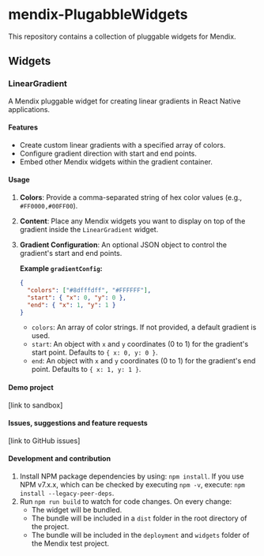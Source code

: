 # mendix-PlugabbleWidgets

This repository contains a collection of pluggable widgets for Mendix.

## Widgets

### LinearGradient

A Mendix pluggable widget for creating linear gradients in React Native applications.

#### Features
- Create custom linear gradients with a specified array of colors.
- Configure gradient direction with start and end points.
- Embed other Mendix widgets within the gradient container.

#### Usage
1.  **Colors**: Provide a comma-separated string of hex color values (e.g., `#FF0000,#00FF00`).
2.  **Content**: Place any Mendix widgets you want to display on top of the gradient inside the `LinearGradient` widget.
3.  **Gradient Configuration**: An optional JSON object to control the gradient's start and end points.

    **Example `gradientConfig`:**
    ```json
    {
      "colors": ["#8dfffdff", "#FFFFFF"],
      "start": { "x": 0, "y": 0 },
      "end": { "x": 1, "y": 1 }
    }
    ```

    - `colors`: An array of color strings. If not provided, a default gradient is used.
    - `start`: An object with `x` and `y` coordinates (0 to 1) for the gradient's start point. Defaults to `{ x: 0, y: 0 }`.
    - `end`: An object with `x` and `y` coordinates (0 to 1) for the gradient's end point. Defaults to `{ x: 1, y: 1 }`.

#### Demo project
[link to sandbox]

#### Issues, suggestions and feature requests
[link to GitHub issues]

#### Development and contribution
1.  Install NPM package dependencies by using: `npm install`. If you use NPM v7.x.x, which can be checked by executing `npm -v`, execute: `npm install --legacy-peer-deps`.
2.  Run `npm run build` to watch for code changes. On every change:
    - The widget will be bundled.
    - The bundle will be included in a `dist` folder in the root directory of the project.
    - The bundle will be included in the `deployment` and `widgets` folder of the Mendix test project.
